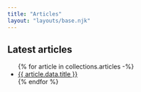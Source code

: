 ```yaml
---
title: "Articles"
layout: "layouts/base.njk"
---
```



## Latest articles

<ul>
    {% for article in collections.articles -%}
        <li><a href="{{ article.url }}">{{ article.data.title }}</a></li>
    {% endfor %}
</ul>
